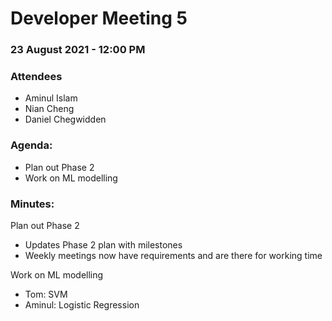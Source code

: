 # Developer Meeting 5

### 23 August 2021 - 12:00 PM

### Attendees

- Aminul Islam
- Nian Cheng
- Daniel Chegwidden

### Agenda:

- Plan out Phase 2
- Work on ML modelling

### Minutes:

Plan out Phase 2
- Updates Phase 2 plan with milestones
- Weekly meetings now have requirements and are there for working time

Work on ML modelling
- Tom: SVM
- Aminul: Logistic Regression
